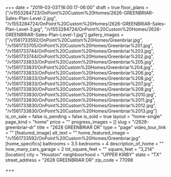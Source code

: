 +++
date = "2019-03-03T16:00:17-06:00"
draft = true
floor_plans = ["/v1553284723/OnPoint%20Custom%20Homes/2626-GREENBRIAR-Sales-Plan-Level-2.jpg", "/v1553284724/OnPoint%20Custom%20Homes/2626-GREENBRIAR-Sales-Plan-Level-3.jpg", "/v1553284724/OnPoint%20Custom%20Homes/2626-GREENBRIAR-Sales-Plan-Level-1.jpg"]
gallery_images = ["/v1561733592/OnPoint%20Custom%20Homes/Greenbriar.jpg", "/v1561733705/OnPoint%20Custom%20Homes/Greenbriar%201.jpg", "/v1561733744/OnPoint%20Custom%20Homes/Greenbriar%203.jpg", "/v1561733744/OnPoint%20Custom%20Homes/Greenbriar%202.jpg", "/v1561733833/OnPoint%20Custom%20Homes/Greenbriar%205.jpg", "/v1561733831/OnPoint%20Custom%20Homes/Greenbriar%204.jpg", "/v1561733833/OnPoint%20Custom%20Homes/Greenbriar%206.jpg", "/v1561733833/OnPoint%20Custom%20Homes/Greenbriar%208.jpg", "/v1561733833/OnPoint%20Custom%20Homes/Greenbriar%207.jpg", "/v1561733830/OnPoint%20Custom%20Homes/Greenbriar%209.jpg", "/v1561733830/OnPoint%20Custom%20Homes/Greenbriar%2010.jpg", "/v1561733830/OnPoint%20Custom%20Homes/Greenbriar%2011.jpg", "/v1561733830/OnPoint%20Custom%20Homes/Greenbriar%2012.jpg", "/v1561733830/OnPoint%20Custom%20Homes/Greenbriar%2013.jpg"]
is_on_sale = false
is_pending = false
is_sold = true
layout = "home-single"
page_kind = "home"
price = ""
progress_images = []
slug = "/2628-greenbriar-dr"
title = "2628 GREENBRIAR DR"
type = "page"
video_tour_link = ""
[featured_image]
alt_text = ""
home_featured_image = "/v1561733592/OnPoint%20Custom%20Homes/Greenbriar.jpg"
[home_specifics]
bathrooms = 3.5
bedrooms = 4
description_of_home = ""
how_many_cars_garage = 2
lot_square_feet = ""
square_feet = "3,214"
[location]
city = "Houston"
neighboorhood = "UPPER KIRBY"
state = "TX"
street_address = "2628 GREENBRIAR DR"
zip_code = 77098

+++
